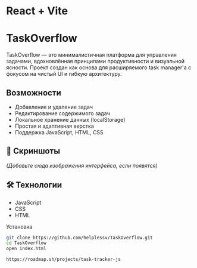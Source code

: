 # React + Vite

# TaskOverflow

TaskOverflow — это минималистичная платформа для управления задачами, вдохновлённая принципами продуктивности и визуальной ясности. Проект создан как основа для расширяемого task manager'а с фокусом на чистый UI и гибкую архитектуру.

## Возможности

- Добавление и удаление задач
- Редактирование содержимого задач
- Локальное хранение данных (localStorage)
- Простая и адаптивная верстка
- Поддержка JavaScript, HTML, CSS

## 📸 Скриншоты

*(Добавьте сюда изображения интерфейса, если появятся)*

## 🛠️ Технологии

- JavaScript 
- CSS 
- HTML 

Установка

```bash
git clone https://github.com/helplessv/TaskOverflow.git
cd TaskOverflow
open index.html

https://roadmap.sh/projects/task-tracker-js
